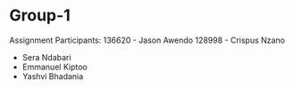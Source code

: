 # Group-1
Assignment
Participants:
136620 - Jason Awendo
128998 - Crispus Nzano
- Sera Ndabari
- Emmanuel Kiptoo
- Yashvi Bhadania
